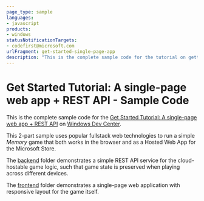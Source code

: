 ```yaml
---
page_type: sample
languages:
- javascript
products:
- windows
statusNotificationTargets:
- codefirst@microsoft.com
urlFragment: get-started-single-page-app
description: "This is the complete sample code for the tutorial on getting started with single page web apps and REST API."
---
```


# Get Started Tutorial: A single-page web app + REST API - Sample Code

This is the complete sample code for the [Get Started Tutorial: A single-page web app + REST API](https://docs.microsoft.com/windows/uwp/get-started/get-started-tutorial-fullstack-web-app) on [Windows Dev Center](https://developer.microsoft.com/windows).

This 2-part sample uses popular fullstack web technologies to run a simple *Memory* game that both works in the browser and as a Hosted Web App for the Microsoft Store.

The [backend](backend/README.md) folder demonstrates a simple REST API service for the cloud-hostable game logic, such that game state is preserved when playing across different devices.

The [frontend](frontend/README.md) folder  demonstrates a single-page web application with responsive layout for the game itself.
